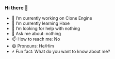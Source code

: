 ### Hi there 👋

- 🔭 I’m currently working on Clone Engine 
- 🌱 I’m currently learning Haxe
- 🤔 I’m looking for help with nothing
- 💬 Ask me about: nothing
- 📫 How to reach me: No
- 😄 Pronouns: He/Him
- ⚡ Fun fact: What do you want to know about me?
